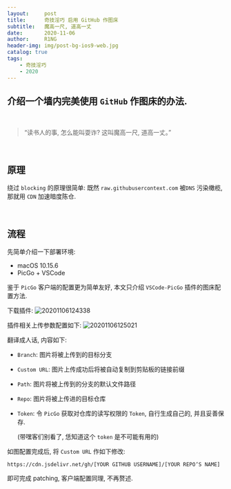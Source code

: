 ```yaml
---
layout:     post
title:      奇技淫巧 启用 GitHub 作图床
subtitle:   魔高一尺, 道高一丈
date:       2020-11-06
author:     R1NG
header-img: img/post-bg-ios9-web.jpg
catalog: true
tags:
    - 奇技淫巧
    - 2020
---
```


## 介绍一个墙内完美使用 `GitHub` 作图床的办法.

<br>

> “读书人的事, 怎么能叫耍诈? 这叫魔高一尺, 道高一丈。”

<br>

## 原理
绕过 `blocking` 的原理很简单: 既然 `raw.githubusercontext.com` 被`DNS` 污染橄榄, 那就用 `CDN` 加速暗度陈仓. 

<br>

## 流程
先简单介绍一下部署环境:
- macOS 10.15.6
- PicGo + VSCode
  
鉴于 `PicGo` 客户端的配置更为简单友好, 本文只介绍 `VSCode-PicGo` 插件的图床配置方法. 

下载插件:
![20201106124338](https://cdn.jsdelivr.net/gh/KirisameMarisaa/KirisameMarisaa.github.io/img/blogpost_images/20201106124338.png)

插件相关上传参数配置如下:
![20201106125021](https://cdn.jsdelivr.net/gh/KirisameMarisaa/KirisameMarisaa.github.io/img/blogpost_images/20201106125021.png)


翻译成人话, 内容如下:
- `Branch`: 图片将被上传到的目标分支
- `Custom URL`: 图片上传成功后将被自动复制到剪贴板的链接前缀
- `Path`: 图片将被上传到的分支的默认文件路径
- `Repo`: 图片将被上传进的目标仓库
- `Token`: 令 `PicGo` 获取对仓库的读写权限的 `Token`, 自行生成自己的, 并且妥善保存.
    
    (带嘿客们别看了, 恁知道这个 `token` 是不可能有用的)


如图配置完成后, 将 `Custom URL` 作如下修改: 
```
https://cdn.jsdelivr.net/gh/[YOUR GITHUB USERNAME]/[YOUR REPO‘S NAME]
```

即可完成 patching, 客户端配置同理, 不再赘述.